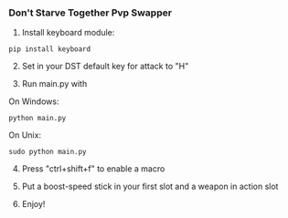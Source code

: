 ### Don't Starve Together Pvp Swapper

1. Install keyboard module:
```shell
pip install keyboard
```

2. Set in your DST default key for attack to "H"

3. Run main.py with

On Windows:
``` shell 
python main.py
```
On Unix:
``` shell
sudo python main.py
```

4. Press "ctrl+shift+f" to enable a macro

5. Put a boost-speed stick in your first slot and a weapon in action slot

6. Enjoy!

